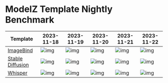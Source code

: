 # ModelZ Template Nightly Benchmark

| Template | 2023-11-18 | 2023-11-19 | 2023-11-20 | 2023-11-21 | 2023-11-22 |
| --- | --- | --- | --- | --- | --- |
| [ImageBind](https://docs.modelz.ai/frameworks/mosec/imagebind) | ![img](https://img.shields.io/badge/status-259s-green) | ![img](https://img.shields.io/badge/status-148s-green) | ![img](https://img.shields.io/badge/status-89s-green) | ![img](https://img.shields.io/badge/status-79s-green) | ![img](https://img.shields.io/badge/status-251s-green) |
| [Stable Diffusion](https://docs.modelz.ai/frameworks/mosec/stable-diffusion) | ![img](https://img.shields.io/badge/status-156s-green) | ![img](https://img.shields.io/badge/status-65s-green) | ![img](https://img.shields.io/badge/status-70s-green) | ![img](https://img.shields.io/badge/status-62s-green) | ![img](https://img.shields.io/badge/status-70s-green) |
| [Whisper](https://docs.modelz.ai/frameworks/mosec/whisper) | ![img](https://img.shields.io/badge/status-24s-green) | ![img](https://img.shields.io/badge/status-23s-green) | ![img](https://img.shields.io/badge/status-69s-green) | ![img](https://img.shields.io/badge/status-35s-green) | ![img](https://img.shields.io/badge/status-86s-green) |
